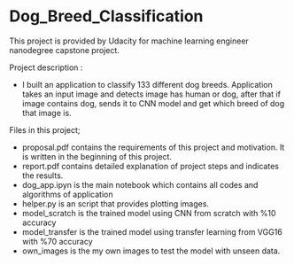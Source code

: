 # Dog_Breed_Classification

This project is provided by Udacity for machine learning engineer nanodegree capstone project. 

Project description :

- I built an application to classify 133 different dog breeds. Application takes an input image and detects image has human or dog, after that if image contains dog, sends it to CNN model and get which breed of dog that image is. 

Files in this project; 

- proposal.pdf contains the requirements of this project and motivation. It is written in the beginning of this project. 
- report.pdf contains detailed explanation of project steps and indicates the results. 
- dog_app.ipyn is the main notebook which contains all codes and algorithms of application
- helper.py is an script that provides plotting images.
- model_scratch is the trained model using CNN from scratch with %10 accuracy
- model_transfer is the trained model using transfer learning from VGG16 with %70 accuracy
- own_images is the my own images to test the model with unseen data. 

